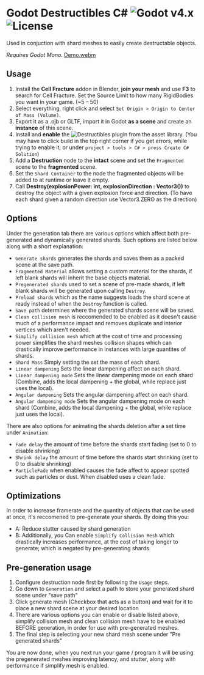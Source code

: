 # Godot Destructibles C# ![Godot v4.x](https://img.shields.io/badge/Godot-v4.x-%23478cbf?logo=godot-engine&logoColor=white) ![License](https://img.shields.io/github/license/ZachAR3/Destructibles-CSharp)

Used in conjuction with shard meshes to easily create destructable objects.

*Requires Godot Mono.*
[Demo.webm](https://github.com/ZachAR3/Destructibles-CSharp/assets/32562377/2e503638-0dc3-4f6e-bc83-3cada810088c)


## Usage

1. Install the **Cell Fracture** addon in Blender, **join your mesh** and use **F3** to search for Cell Fracture. Set the Source Limit to how many RigidBodies you want in your game. (\~5 – 50)
2. Select everything, right click and select `Set Origin > Origin to Center of Mass (Volume)`.
3. Export it as a .ojb or GLTF, import it in Godot **as a scene** and create an **instance** of this scene.
4. Install and **enable** the ![**Destructibles plugin**](https://godotengine.org/asset-library/asset/1850) from the asset library. (You may have to click build in the top right corner if you get errors, while trying to enable it; or under `project > tools > C# > press Create C# Solution`)
5. Add a **Destruction** node to the **intact** scene and set the `Fragmented` scene to the **fragmented** scene.
6. Set the `Shard Container` to the node the fragmented objects will be added to at runtime or leave it empty.
7. Call **Destroy(explosionPower: int, explosionDirection : Vector3())** to destroy the object with a given explosion force and direction. (To have each shard given a random direction use Vector3.ZERO as the direction)

## Options
Under the generation tab there are various options which affect both pre-generated and dynamically generated shards. Such options are listed below along with a short explanation:
* `Generate shards` generates the shards and saves them as a packed scene at the save path.
* `Fragmented Material` allows setting a custom material for the shards, if left blank shards will inherit the base objects material.
* `Pregenerated shards` used to set a scene of pre-made shards, if left blank shards will be generated upon calling `Destroy`.
* `Preload shards` which as the name suggests loads the shard scene at ready instead of when the `Destroy` function is called.
* `Save path` determines where the generated shards scene will be saved.
* `Clean collision mesh` is reccomended to be enabled as it doesn't cause much of a performance impact and removes duplicate and interior vertices which aren't needed.
* `Simplify collision mesh` which at the cost of time and processing power simplifies the shard meshes collision shapes which can drastically improve performance in instances with large quantites of shards.
* `Shard Mass` Simply setting the set the mass of each shard.
* `Linear dampening` Sets the linear dampening affect on each shard.
* `Linear dampening mode` Sets the linear dampening mode on each shard (Combine, adds the local dampening + the global, while replace just uses the local).
* `Angular dampening` Sets the angular dampening affect on each shard.
* `Angular dampening mode` Sets the angular dampening mode on each shard (Combine, adds the local dampening + the global, while replace just uses the local).

There are also options for animating the shards deletion after a set time under `Animation`:
* `Fade delay` the amount of time before the shards start fading (set to 0 to disable shrinking)
* `Shrink delay` the amount of time before the shards start shrinking (set to 0 to disable shrinking)
* `ParticleFade` when enabled causes the fade affect to appear spotted such as particles or dust. When disabled uses a clean fade.


## Optimizations

In order to increase framerate and the quantity of objects that can be used at once, it's reccomened to pre-generate your shards.
By doing this you:
* A: Reduce stutter caused by shard generation
* B: Additionally, you Can enable `Simplify Collision Mesh` which drastically increases performance, at the cost of taking longer to generate; which is negated by pre-generating shards.

## Pre-generation usage
1. Configure destruction node first by following the `Usage` steps.
2. Go down to `Generation` and select a path to store your generated shard scene under "save path"
3. Click generate mesh (Checkbox that acts as a button) and wait for it to place a new shard scene at your desired location
4. There are various options you can enable or disable listed above, simplify collision mesh and clean collision mesh have to be enabled BEFORE generation, in order for use with pre-generated meshes.
4. The final step is selecting your new shard mesh scene under "Pre generated shards"

You are now done, when you next run your game / program it will be using the pregenerated meshes improving latency, and stutter, along with performance if simplify mesh is enabled.

